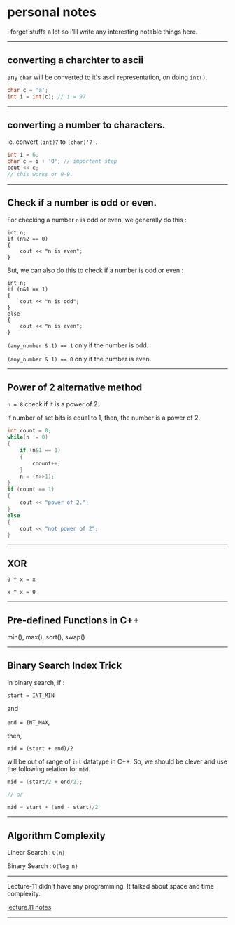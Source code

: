 # personal notes

i forget stuffs a lot so i'lll write any interesting notable things here.

***

## converting a charchter to ascii

any `char` will be converted to it's ascii representation, on doing `int()`.

```C++
char c = 'a';
int i = int(c); // i = 97
```

***

## converting a number to characters.

ie. convert `(int)7` to `(char)'7'`.

```C++
int i = 6;
char c = i + '0'; // important step
cout << c;
// this works or 0-9.
```

***

## Check if a number is odd or even.

For checking a number `n` is odd or even, we generally do this :

```
int n;
if (n%2 == 0)
{
    cout << "n is even";
}
```

But, we can also do this to check if a number is odd or even :

```
int n;
if (n&1 == 1)
{
    cout << "n is odd";
}
else
{
    cout << "n is even";
}
```

`(any_number & 1) == 1` only if the number is odd.

`(any_number & 1) == 0` only if the number is even.

***

## Power of 2 alternative method

`n = 8` check if it is a power of 2.

if number of set bits is equal to 1, then, the number is a power of 2.

```C++
int count = 0;
while(n != 0)
{
    if (n&1 == 1)
    {
        coount++;
    }
    n = (n>>1);
}
if (count == 1)
{
    cout << "power of 2.";
}
else
{
    cout << "not power of 2";
}
```

***

## XOR

`0 ^ x = x`

`x ^ x = 0`

***

## Pre-defined Functions in C++

min(), max(), sort(), swap()

***

## Binary Search Index Trick

In binary search, if :

`start = INT_MIN` 

and

`end = INT_MAX`, 

then, 

`mid = (start + end)/2` 

will be out of range of `int` datatype in C++.
So, we should be clever and use the following relation for `mid`. 
```C++
mid = (start/2 + end/2);

// or

mid = start + (end - start)/2
```

***

## Algorithm Complexity

Linear Search : `O(n)`

Binary Search : `O(log n)`

***

Lecture-11 didn't have any programming. It talked about space and time complexity.

[lecture.11 notes](lecture-11\notes.md)

***

